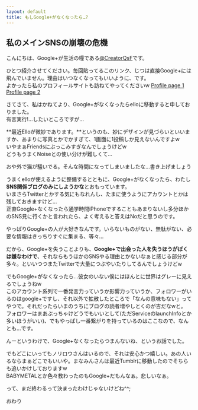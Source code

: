```yaml
---
layout: default
title: もしGoogle+がなくなったら…?
---
```


## 私のメインSNSの崩壊の危機

こんにちは、Google+が生活の糧である[@CreatorQsF](http://f.9en.co/?move=mainSns)です。

ひとつ紹介させてください。毎回貼ってるこのリンク、じつは直接Google+には飛んでいません。理由はいつなくなってもいいように、です。  
よかったら私のプロフィールサイトも訪ねてやってくださいw
[Profile page 1](http://f.9en.co)  
[Profile page 2](http://f.9en.co/v2)

さてさて、私はかねてより、Google+がなくなったらelloに移動すると申しておりました。  
有言実行!…したいところですが…

**最近Elloが微妙であります。**というのも、妙にデザインが見づらいといいますか、あまりに写真とかでかすぎて、1画面に1投稿しか見えないんですよw  
いやまぁFriendsにぶっこみすぎなんでしょうけどw  
どうもうまくNoiseとの使い分けが難しくて…

おや外で猫が騒いでる。そんな時間になってしまいましたな…書き上げましょう

うまくelloが使えるように整備するとともに、Google+がなくなったら、わたし**SNS関係ブログのみにしようかな**とおもっています。  
いまさらTwitterとかする気にもなれんし、たまに使うようにアカウントとかは残しておきますけど…  
正直Google+なくなったら通学時間iPhoneですることもあまりないし多分ほかのSNS見に行くかと言われたら、よく考えると答えはNoだと思うのです。

やっぱりGoogle+の人が大好きなんです。いらないものがない、無駄がない、必要な情報はきっちりすぐに集まる、等々…

だから、Google+を失うことよりも、**Google+で出会った人を失うほうがぼくは嫌なわけで**、それならもうほかのSNSやる理由とかないなぁと感じる部分が多々。といいつつまたTwitterで大量につぶやいたりしてるんでしょうけどw

でもGoogle+がなくなったら…彼女のいない僕にはほんとに世界はグレーに見えるでしょうねw  
このアカウント系列で一番発言力っていうか影響力っていうか、フォロワーがいるのはgoogle+ですし、それ以外で拡散したところで「なんの意味もない」ってやつで。それだったらいまのうちにブログの読者増やしとくのが吉だなwと。  
フォロワーはまあぶっちゃけどうでもいいとして(ただServiceのlaunchInfoとか多いほうがいい)、でもやっぱし一番繋がりを持っているのはここなので、なんとも…です。

んーというわけで、Google+なくなったらつまんないね、というお話でした。

でもどこにいってもノリロウさんはいるので、それは安心かつ嬉しい。あの人いるならまぁどこでもいいや。まなみんさんは最近Tumblrに移動したのでそちらも追いかけしておりますw  
BABYMETALとか色々教わったのもGoogle+だもんなぁ。悲しいなぁ。

って、まだ終わるって決まったわけじゃないけどね^^;

おわり